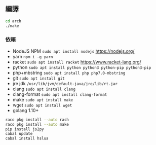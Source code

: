 ## 編譯

```bash
cd arch
./make
```

### 依賴

* NodeJS NPM `sudo apt install nodejs` https://nodejs.org/
* yarn `npm i -g yarn`
* racket `sudo apt install racket` https://www.racket-lang.org/
* python `sudo apt install python python3 python-pip python3-pip`
* php+mbstring `sudo apt install php php7.0-mbstring`
* git `sudo apt install git`
* jre jdk `/usr/lib/jvm/default-java/jre/lib/rt.jar`
* clang `sudo apt install clang`
* clang-format `sudo apt install clang-format`
* make `sudo apt install make`
* wget `sudo apt install wget`
* golang 1.10+

```bash
raco pkg install --auto rash
raco pkg install --auto make
pip install js2py
cabal update
cabal install hslua
```
